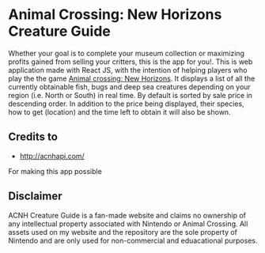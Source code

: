 # Animal Crossing: New Horizons Creature Guide

Whether your goal is to complete your museum collection or maximizing profits gained from selling your critters, this is the app for you!. This is web application made with React JS, with the intention of helping players who play the the game [Animal crossing: New Horizons](https://www.google.com/search?gs_ssp=eJzj4tVP1zc0zDCOtzCySDcyYPSSSczLzE3MUUguyi8uzsxLV8hLLVfIyC_KrMrPKwYANkQPCw&q=animal+crossing+new+horizons&rlz=1C5CHFA_enCA856CA856&oq=animal+crossing+new+&aqs=chrome.2.69i59j69i57j46j69i59j0l3j69i60.9411j0j7&sourceid=chrome&ie=UTF-8). It displays a list of all the currently obtainable fish, bugs and deep sea creatures depending on your region (i.e. North or South) in real time. By default is sorted by sale price in descending order. In addition to the price being displayed, their species, how to get (location) and the time left to obtain it will also be shown.

## Credits to

-   http://acnhapi.com/

For making this app possible

## Disclaimer

ACNH Creature Guide is a fan-made website and claims no ownership of any intellectual property associated with Nintendo or Animal Crossing. All assets used on my website and the repository are the sole property of Nintendo and are only used for non-commercial and eduacational purposes.
